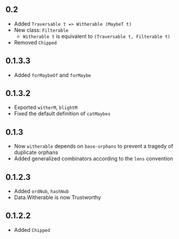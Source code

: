 0.2
-------
* Added `Traversable t => Witherable (MaybeT t)`
* New class: `Filterable`
  * `Witherable t` is equivalent to `(Traversable t, Filterable t)`
* Removed `Chipped`

0.1.3.3
-------
* Added `forMaybeOf` and `forMaybe`

0.1.3.2
-------
* Exported `witherM`, `blightM`
* Fixed the default definition of `catMaybes`

0.1.3
-------
* Now `witherable` depends on `base-orphans` to prevent a tragedy of duplicate orphans
* Added generalized combinators according to the `lens` convention

0.1.2.3
-------
* Added `ordNub`, `hashNub`
* Data.Witherable is now Trustworthy

0.1.2.2
-------
* Added `Chipped`
